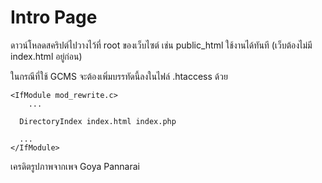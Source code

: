 # Intro Page

ดาวน์โหลดสคริปต์ไปวางไว้ที่ root ของเว็บไซต์ เช่น public_html ใช้งานได้ทันที (เว็บต้องไม่มี index.html อยู่ก่อน)

ในกรณีที่ใช้ GCMS จะต้องเพิ่มบรรทัดนี้ลงในไฟล์ .htaccess ด้วย
```
<IfModule mod_rewrite.c>
	...

  DirectoryIndex index.html index.php

  ...
</IfModule>
```
เครดิตรูปภาพจากเพจ Goya Pannarai
